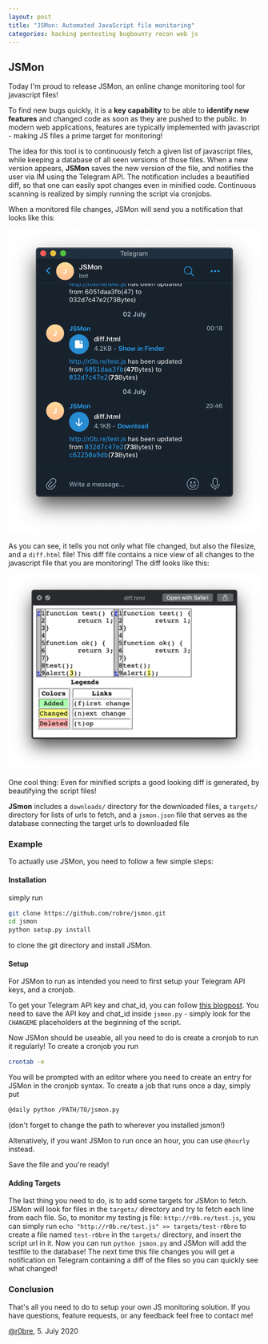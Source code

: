 ```yaml
---
layout: post
title: "JSMon: Automated JavaScript file monitoring"
categories: hacking pentesting bugbounty recon web js
---
```


## JSMon
Today I'm proud to release JSMon, an online change monitoring tool for javascript files!

To find new bugs quickly, it is a **key capability** to be able to **identify new features** and changed code as soon as they are pushed to the public. In modern web applications, features are typically implemented with javascript - making JS files a prime target for monitoring!

The idea for this tool is to continuously fetch a given list of javascript files, while keeping a database of all seen versions of those files. When a new version appears, **JSMon** saves the new version of the file, and notifies the user via IM using the Telegram API. The notification includes a beautified diff, so that one can easily spot changes even in minified code.
Continuous scanning is realized by simply running the script via cronjobs. 

When a monitored file changes, JSMon will send you a notification that looks like this:

![](assets/jsmontelegram.png)

As you can see, it tells you not only what file changed, but also the filesize, and a ``diff.html`` file! This diff file contains a nice view of all changes to the javascript file that you are monitoring!
The diff looks like this:

![](assets/jsmondiff.png)

One cool thing: Even for minified scripts a good looking diff is generated, by beautifying the script files!

**JSmon** includes a `downloads/` directory for the downloaded files, a `targets/` directory for lists of urls to fetch, and a `jsmon.json` file that serves as the database connecting the target urls to downloaded file

### Example

To actually use JSMon, you need to follow a few simple steps:

#### Installation

simply run 
```bash
git clone https://github.com/robre/jsmon.git 
cd jsmon
python setup.py install
```
to clone the git directory and install JSMon.

#### Setup

For JSMon to run as intended you need to first setup your Telegram API keys, and a cronjob.

To get your Telegram API key and chat_id, you can follow [this blogpost](https://blog.r0b.re/automation/bash/2020/06/30/setup-telegram-notifications-for-your-shell.html).
You need to save the API key and chat_id inside `jsmon.py` - simply look for the `CHANGEME` placeholders at the beginning of the script.

Now JSMon should be useable, all you need to do is create a cronjob to run it regularly! To create a cronjob you run 
```bash
crontab -e
```
You will be prompted with an editor where you need to create an entry for JSMon in the cronjob syntax. To create a job that runs once a day, simply put 
```bash
@daily python /PATH/TO/jsmon.py
```
(don't forget to change the path to wherever you installed jsmon!)

Altenatively, if you want JSMon to run once an hour, you can use `@hourly` instead.

Save the file and you're ready!

#### Adding Targets
The last thing you need to do, is to add some targets for JSMon to fetch. JSMon will look for files in the `targets/` directory and try to fetch each line from each file. So, to monitor my testing js file: `http://r0b.re/test.js`, you can simply run `echo "http://r0b.re/test.js" >> targets/test-r0bre` to create a file named `test-r0bre` in the `targets/` directory, and insert the script url in it.
Now you can run `python jsmon.py` and JSMon will add the testfile to the database! The next time this file changes you will get a notification on Telegram containing a diff of the files so you can quickly see what changed!

### Conclusion

That's all you need to do to setup your own JS monitoring solution. If you have questions, feature requests, or any feedback feel free to contact me!


[@r0bre](https://twitter.com/r0bre), 5. July 2020

